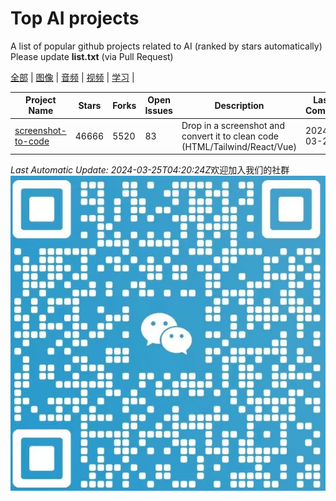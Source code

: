 # Top AI projects
A list of popular github projects related to AI (ranked by stars automatically)
Please update **list.txt** (via Pull Request)

<a href="./README.md">全部</a> |   <a href="./READMEpicture.md">图像</a> |   <a href="./READMEaudio.md">音频</a> | <a href="./READMEvideo.md">视频</a> | <a href="./READMElearn.md">学习</a> | 

| Project Name | Stars | Forks | Open Issues | Description | Last Commit |
| ------------ | ----- | ----- | ----------- | ----------- | ----------- |
| [screenshot-to-code](https://github.com/abi/screenshot-to-code) | 46666 | 5520 | 83 | Drop in a screenshot and convert it to clean code (HTML/Tailwind/React/Vue) | 2024-03-22 |

*Last Automatic Update: 2024-03-25T04:20:24Z*欢迎加入我们的社群 ![](https://raw.githubusercontent.com/mouuii/picture/master/weichat.jpg) 